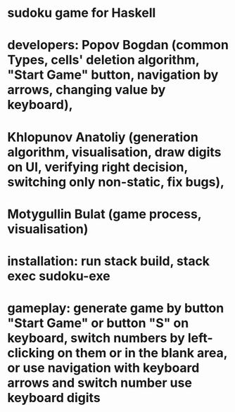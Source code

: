 # sudoku game for Haskell
# developers: Popov Bogdan (common Types, cells' deletion algorithm, "Start Game" button, navigation by arrows, changing value by keyboard), 
# Khlopunov Anatoliy (generation algorithm, visualisation, draw digits on UI, verifying right decision, switching only non-static, fix bugs),
# Motygullin Bulat (game process, visualisation)
# installation: run stack build, stack exec sudoku-exe
# gameplay: generate game by button "Start Game" or button "S" on keyboard, switch numbers by left-clicking on them or in the blank area, or use navigation with keyboard arrows and switch number use keyboard digits
